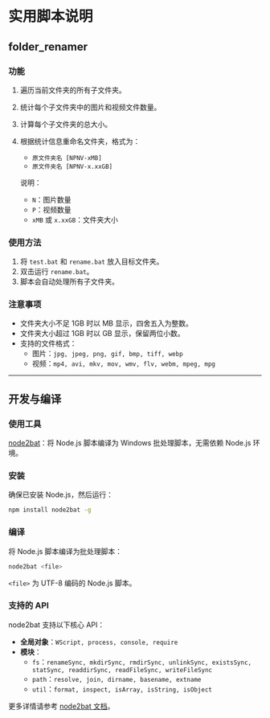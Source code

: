 # 实用脚本说明

## folder_renamer

### 功能
1. 遍历当前文件夹的所有子文件夹。
2. 统计每个子文件夹中的图片和视频文件数量。
3. 计算每个子文件夹的总大小。
4. 根据统计信息重命名文件夹，格式为：
   - `原文件夹名 [NPNV-xMB]`
   - `原文件夹名 [NPNV-x.xxGB]`

   说明：
   - `N`：图片数量
   - `P`：视频数量
   - `xMB` 或 `x.xxGB`：文件夹大小

### 使用方法
1. 将 `test.bat` 和 `rename.bat` 放入目标文件夹。
2. 双击运行 `rename.bat`。
3. 脚本会自动处理所有子文件夹。

### 注意事项
- 文件夹大小不足 1GB 时以 MB 显示，四舍五入为整数。
- 文件夹大小超过 1GB 时以 GB 显示，保留两位小数。
- 支持的文件格式：
  - 图片：`jpg, jpeg, png, gif, bmp, tiff, webp`
  - 视频：`mp4, avi, mkv, mov, wmv, flv, webm, mpeg, mpg`

---

## 开发与编译

### 使用工具
[node2bat](https://www.npmjs.com/package/node2bat)：将 Node.js 脚本编译为 Windows 批处理脚本，无需依赖 Node.js 环境。

### 安装
确保已安装 Node.js，然后运行：
```bash
npm install node2bat -g
```

### 编译
将 Node.js 脚本编译为批处理脚本：
```bash
node2bat <file>
```
`<file>` 为 UTF-8 编码的 Node.js 脚本。

### 支持的 API
node2bat 支持以下核心 API：
- **全局对象**：`WScript, process, console, require`
- **模块**：
  - `fs`：`renameSync, mkdirSync, rmdirSync, unlinkSync, existsSync, statSync, readdirSync, readFileSync, writeFileSync`
  - `path`：`resolve, join, dirname, basename, extname`
  - `util`：`format, inspect, isArray, isString, isObject`

更多详情请参考 [node2bat 文档](https://www.npmjs.com/package/node2bat)。
